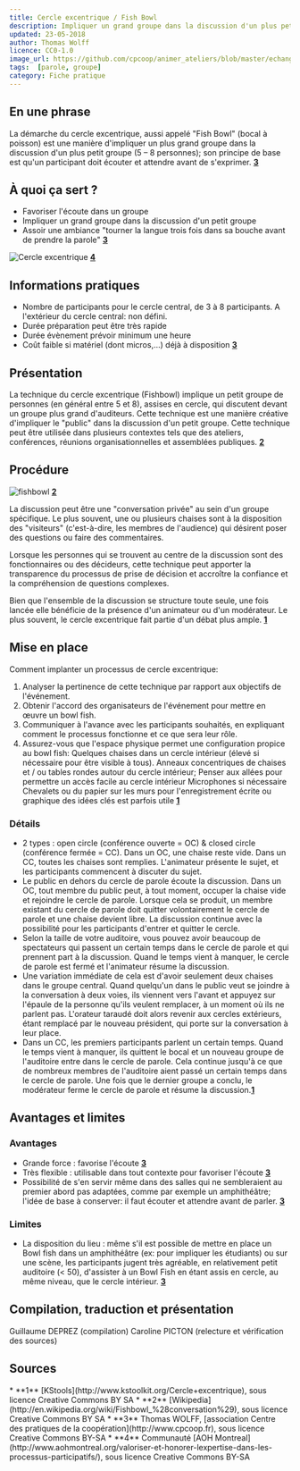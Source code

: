 ```yaml
---
title: Cercle excentrique / Fish Bowl
description: Impliquer un grand groupe dans la discussion d'un plus petit groupe. Idéal pour favoriser l'écoute.
updated: 23-05-2018
author: Thomas Wolff
licence: CC0-1.0
image_url: https://github.com/cpcoop/animer_ateliers/blob/master/echanger/cercle_excentrique.jpg?raw=true
tags:  [parole, groupe]
category: Fiche pratique
---
```


## En une phrase

La démarche du cercle excentrique, aussi appelé "Fish Bowl" (bocal à poisson) est une manière d'impliquer un plus grand groupe dans la discussion d'un plus petit groupe (5 – 8 personnes); son principe de base est qu'un participant doit écouter et attendre avant de s'exprimer. **[3](#note)** 

## À quoi ça sert ?

* Favoriser l'écoute dans un groupe 
* Impliquer un grand groupe dans la discussion d'un petit groupe
* Assoir une ambiance "tourner la langue trois fois dans sa bouche avant de prendre la parole" **[3](#note)** 

![Cercle excentrique](https://framapic.org/bYqtCGoCFWn6/hReXAEGg) **[4](#note)**

## Informations pratiques

* Nombre de participants  pour le cercle central, de 3 à 8 participants. A l'extérieur du cercle central: non défini. 
* Durée préparation peut être très rapide
* Durée évènement  prévoir minimum une heure
* Coût  faible si matériel (dont micros,...) déjà à disposition **[3](#note)** 

## Présentation 
La technique du cercle excentrique (Fishbowl) implique un petit groupe de personnes (en général entre 5 et 8), assises en cercle, qui discutent devant un groupe plus grand d'auditeurs. Cette technique est une manière créative d'impliquer le "public" dans la discussion d'un petit groupe. Cette technique peut être utilisée dans plusieurs contextes tels que des ateliers, conférences, réunions organisationnelles et assemblées publiques. **[2](#note)** 

## Procédure 

![fishbowl](http://upload.wikimedia.org/wikipedia/commons/thumb/3/3d/Fishbowl_diagram_172.png/220px-Fishbowl_diagram_172.png) **[2](#note)**

La discussion peut être une "conversation privée" au sein d'un groupe spécifique. Le plus souvent, une ou plusieurs chaises sont à la disposition des "visiteurs" (c'est-à-dire, les membres de l'audience) qui désirent poser des questions ou faire des commentaires. 

Lorsque les personnes qui se trouvent au centre de la discussion sont des fonctionnaires ou des décideurs, cette technique peut apporter la transparence du processus de prise de décision et accroître la confiance et la compréhension de questions complexes. 

Bien que l'ensemble de la discussion se structure toute seule, une fois lancée elle bénéficie de la présence d'un animateur ou d'un modérateur. Le plus souvent, le cercle excentrique fait partie d'un débat plus ample. **[1](#note)** 

## Mise en place

Comment implanter un processus de cercle excentrique:
1. Analyser la pertinence de cette technique par rapport aux objectifs de l'événement.
2. Obtenir l'accord des organisateurs de l'événement pour mettre en œuvre un bowl fish.
3. Communiquer à l'avance avec les participants souhaités, en expliquant comment le processus fonctionne et ce que sera leur rôle.
4. Assurez-vous que l'espace physique permet une configuration propice au bowl fish:
Quelques chaises dans un cercle intérieur (élevé si nécessaire pour être visible à tous).
Anneaux concentriques de chaises et / ou tables rondes autour du cercle intérieur;
Penser aux allées pour permettre un accès facile au cercle intérieur
Microphones si nécessaire
Chevalets ou du papier sur les murs pour l'enregistrement écrite ou graphique des idées clés est parfois utile **[1](#note)** 


### Détails

*  2 types : open circle (conférence ouverte = OC) & closed circle (conférence fermée = CC).  Dans un OC, une chaise reste vide. Dans un CC, toutes les chaises sont remplies. L'animateur présente le sujet, et les participants commencent à discuter du sujet. 
*  Le public en dehors du cercle de parole écoute la discussion. Dans un OC, tout membre du public peut, à tout moment, occuper la chaise vide et rejoindre le cercle de parole. Lorsque cela se produit, un membre existant du cercle de parole doit quitter volontairement le cercle de parole et une chaise devient libre. La discussion continue avec la possibilité pour les participants d'entrer et quitter le cercle. 
*  Selon la taille de votre auditoire, vous pouvez avoir beaucoup de spectateurs qui passent un certain temps dans le cercle de parole et qui prennent part à la discussion. Quand le temps vient à manquer, le cercle de parole est fermé et l'animateur résume la discussion.
*  Une variation immédiate de cela est d'avoir seulement deux chaises dans le groupe central. Quand quelqu'un dans le public veut se joindre à la conversation à deux voies, ils viennent vers l'avant et appuyez sur l'épaule de la personne qu'ils veulent remplacer, à un moment où ils ne parlent pas. L'orateur taraudé doit alors revenir aux cercles extérieurs, étant remplacé par le nouveau président, qui porte sur la conversation à leur place.
*  Dans un CC, les premiers participants parlent un certain temps. Quand le temps vient à manquer, ils quittent le bocal et un nouveau groupe de l'auditoire entre dans le cercle de parole. Cela continue jusqu'à ce que de nombreux membres de l'auditoire aient passé un certain temps dans le cercle de parole. Une fois que le dernier groupe a conclu, le modérateur ferme le cercle de parole et résume la discussion.**[1](#note)** 


## Avantages et limites 

### Avantages 
* Grande force : favorise l'écoute **[3](#note)**
* Très flexible : utilisable dans tout contexte pour favoriser l'écoute **[3](#note)**
* Possibilité de s'en servir même dans des salles qui ne sembleraient au premier abord pas adaptées, comme par exemple un amphithéâtre; l'idée de base à conserver: il faut écouter et attendre avant de parler. **[3](#note)**

### Limites 
* La disposition du lieu : même s'il est possible de mettre en place un Bowl fish dans un amphithéâtre (ex: pour impliquer les étudiants) ou sur une scène, les participants jugent très agréable, en relativement petit auditoire (< 50), d'assister à un Bowl Fish en étant assis en cercle, au même niveau, que le cercle intérieur. **[3](#note)**

## Compilation, traduction et présentation
Guillaume DEPREZ (compilation)
Caroline PICTON (relecture et vérification des sources)

## Sources
<a id="note">
* **1** [KStools](http://www.kstoolkit.org/Cercle+excentrique), sous licence Creative Commons BY SA
* **2** [Wikipedia](http://en.wikipedia.org/wiki/Fishbowl_%28conversation%29), sous licence Creative Commons BY SA
* **3** Thomas WOLFF, [association Centre des pratiques de la coopération](http://www.cpcoop.fr), sous licence Creative Commons BY-SA
* **4** Communauté [AOH Montreal](http://www.aohmontreal.org/valoriser-et-honorer-lexpertise-dans-les-processus-participatifs/), sous licence Creative Commons BY-SA
</a>
